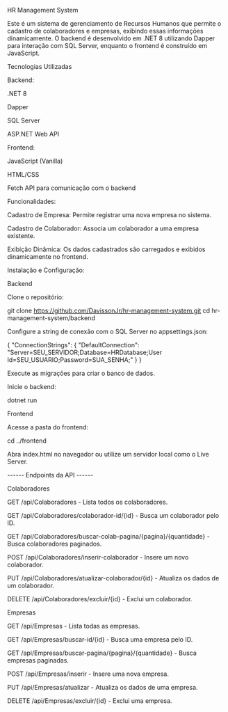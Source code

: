 HR Management System

Este é um sistema de gerenciamento de Recursos Humanos que permite o cadastro de colaboradores e empresas,
exibindo essas informações dinamicamente. O backend é desenvolvido em .NET 8 utilizando Dapper para interação com SQL Server,
enquanto o frontend é construído em JavaScript.

Tecnologias Utilizadas

Backend:

.NET 8

Dapper

SQL Server

ASP.NET Web API


Frontend:

JavaScript (Vanilla)

HTML/CSS

Fetch API para comunicação com o backend


Funcionalidades:

Cadastro de Empresa: Permite registrar uma nova empresa no sistema.

Cadastro de Colaborador: Associa um colaborador a uma empresa existente.

Exibição Dinâmica: Os dados cadastrados são carregados e exibidos dinamicamente no frontend.


Instalação e Configuração:

Backend

Clone o repositório:

git clone https://github.com/DavissonJr/hr-management-system.git
cd hr-management-system/backend

Configure a string de conexão com o SQL Server no appsettings.json:

{
    "ConnectionStrings": {
        "DefaultConnection": "Server=SEU_SERVIDOR;Database=HRDatabase;User Id=SEU_USUARIO;Password=SUA_SENHA;"
    }
}

Execute as migrações para criar o banco de dados.

Inicie o backend:

dotnet run

Frontend

Acesse a pasta do frontend:

cd ../frontend

Abra index.html no navegador ou utilize um servidor local como o Live Server.

------ Endpoints da API ------

Colaboradores

GET /api/Colaboradores - Lista todos os colaboradores.

GET /api/Colaboradores/colaborador-id/{id} - Busca um colaborador pelo ID.

GET /api/Colaboradores/buscar-colab-pagina/{pagina}/{quantidade} - Busca colaboradores paginados.

POST /api/Colaboradores/inserir-colaborador - Insere um novo colaborador.

PUT /api/Colaboradores/atualizar-colaborador/{id} - Atualiza os dados de um colaborador.

DELETE /api/Colaboradores/excluir/{id} - Exclui um colaborador.

Empresas

GET /api/Empresas - Lista todas as empresas.

GET /api/Empresas/buscar-id/{id} - Busca uma empresa pelo ID.

GET /api/Empresas/buscar-pagina/{pagina}/{quantidade} - Busca empresas paginadas.

POST /api/Empresas/inserir - Insere uma nova empresa.

PUT /api/Empresas/atualizar - Atualiza os dados de uma empresa.

DELETE /api/Empresas/excluir/{id} - Exclui uma empresa.
